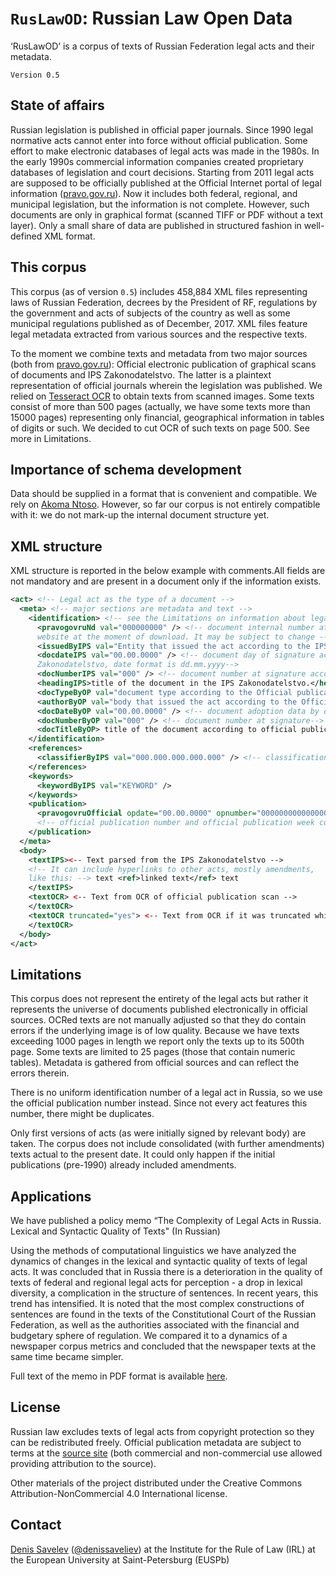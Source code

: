# `RusLawOD`: Russian Law Open Data
‘RusLawOD’ is a corpus of texts of Russian Federation legal acts and their metadata.

`Version 0.5`

## State of affairs
Russian legislation is published in official paper journals. Since 1990 legal normative acts cannot enter into force without official publication. Some effort to make electronic databases of legal acts was made in the 1980s.  In the early 1990s commercial information companies created proprietary databases of legislation and court decisions. Starting from 2011 legal acts are supposed to be officially published at the Official Internet portal of legal information ([pravo.gov.ru](http://pravo.gov.ru)). Now it includes both federal, regional, and municipal legislation, but the information is not complete. However, such documents are only in graphical format (scanned TIFF or PDF without a text layer). Only a small share of data are published in structured fashion in well-defined XML format.

## This corpus
This corpus (as of version `0.5`) includes 458,884 XML files representing laws of Russian Federation, decrees by the President of RF, regulations by the government and acts of subjects of the country as well as some municipal regulations published as of December, 2017. XML files feature legal metadata extracted from various sources and the respective texts.

To the moment we combine texts and metadata from two major sources (both from [pravo.gov.ru](http://pravo.gov.ru)): Official electronic publication of graphical scans of documents and IPS Zakonodatelstvo. The latter is a plaintext representation of official journals wherein the legislation was published.
 We relied on [Tesseract OCR](https://github.com/tesseract-ocr/tesseract) to obtain texts from scanned images. Some texts consist of more than 500 pages (actually, we have some texts more than 15000 pages) representing only financial, geographical information in tables of digits or such. We decided to cut OCR of such texts on page 500. See more in Limitations. 

## Importance of schema development
Data should be supplied in a format that is convenient and compatible. We rely on [Akoma Ntoso](http://www.akomantoso.org/). However, so far our corpus is not entirely compatible with it: we do not mark-up the internal document structure yet.

## XML structure
XML structure is reported in the below example with comments.All fields are not mandatory and are present in a document only if the information exists.

```xml
<act> <!-- Legal act as the type of a document -->
  <meta> <!-- major sections are metadata and text -->
    <identification> <!-- see the Limitations on information about legal act identification in Russia -->
      <pravogovruNd val="000000000" /> <!-- document internal number at the IPS Zakonodatelstvo 
      website at the moment of download. It may be subject to change -->
      <issuedByIPS val="Entity that issued the act according to the IPS Zakonodatelstvo" />
      <docdateIPS val="00.00.0000" /> <!-- document day of signature according to the IPS 
      Zakonodatelstvo, date format is dd.mm.yyyy-->
      <docNumberIPS val="000" /> <!-- document number at signature according to the IPS Zakonodatelstvo -->
      <headingIPS>title of the document in the IPS Zakonodatelstvo.</headingIPS> 
      <docTypeByOP val="document type according to the Official publication website" /> 
      <authorByOP val="body that issued the act according to the Official publication website" /> 
      <docDateByOP val="00.00.0000" /> <!-- document adoption data by official publication site date format dd.mm.yyyy-->
      <docNumberByOP val="000" /> <!-- document number at signature-->
      <docTitleByOP> title of the document according to official publication site </docTitleByOp> 
    </identification>
    <references>
      <classifierByIPS val="000.000.000.000.000" /> <!-- classification code according to the IPS Zakonodatelstvo -->
    </references>
    <keywords>
      <keywordByIPS val="KEYWORD" /> 
    </keywords>
    <publication>
      <pravogovruOfficial opdate="00.00.0000" opnumber="0000000000000000" opweekcode="0000000000000" /> 
      <!-- official publication number and official publication week code date format dd.mm.yyyy-->
    </publication>
  </meta>
  <body>
    <textIPS><-- Text parsed from the IPS Zakonodatelstvo --> 
    <!-- It can include hyperlinks to other acts, mostly amendments,
    like this: --> text <ref>linked text</ref> text 
    </textIPS>
    <textOCR> <-- Text from OCR of official publication scan -->
    </textOCR> 
    <textOCR truncated="yes"> <-- Text from OCR if it was truncated while OCR -->
    </textOCR> 
  </body>
</act>
```

## Limitations
This corpus does not represent the entirety of the legal acts but rather it represents the universe of documents published electronically in official sources. OCRed texts are not manually adjusted so that they do contain errors if the underlying image is of low quality. Because we have texts exceeding 1000 pages in length we report only the texts up to its 500th page. Some  texts are limited to 25 pages (those that contain numeric tables). Metadata is gathered from official sources and can reflect the errors therein.

There is no uniform identification number of a legal act in Russia, so we use the official publication number instead. Since not every act features this number, there might be duplicates.

Only first versions of acts (as were initially signed by relevant body) are taken. The corpus does not include consolidated (with further amendments) texts actual to the present date. It could only happen if the initial publications (pre-1990) already included amendments.

## Applications
We have published a policy memo “The Complexity of Legal Acts in Russia. Lexical and Syntactic Quality of Texts" (In Russian)

Using the methods of computational linguistics we have analyzed the dynamics of changes in the lexical and syntactic quality of texts of legal acts. It was concluded that in Russia there is a deterioration in the quality of texts of federal and regional legal acts for perception - a drop in lexical diversity, a complication in the structure of sentences. In recent years, this trend has intensified. It is noted that the most complex constructions of sentences are found in the texts of the Constitutional Court of the Russian Federation, as well as the authorities associated with the financial and budgetary sphere of regulation. We compared it to a dynamics of a newspaper corpus metrics and concluded that the newspaper texts at the same time became simpler.
 
Full text of the memo in PDF format is available [here](http://enforce.spb.ru/images/analit_zapiski/memo_readability_2018_web.pdf).

## License
Russian law excludes texts of legal acts from copyright protection so they can be redistributed freely. Official publication metadata are subject to terms at the [source site](http://publication.pravo.gov.ru/od/) (both commercial and non-commercial use allowed providing attribution to the source).

Other materials of the project distributed under the Creative Commons Attribution-NonCommercial 4.0 International license.

## Contact
[Denis Savelev](http://enforce.spb.ru/about-us/team/6922-savelev-denis-aleksandrovich) ([@denissaveliev](https://github.com/denissaveliev)) at the Institute for the Rule of Law (IRL) at the European University at Saint-Petersburg (EUSPb) 

